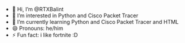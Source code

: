 - 👋 Hi, I’m @RTXBalint
- 👀 I’m interested in Python and Cisco Packet Tracer
- 🌱 I’m currently learning Python and Cisco Packet Tracer and HTML
- 😄 Pronouns: he/him
- ⚡ Fun fact: i like fortnite :D

<!---
RTXBalint/RTXBalint is a ✨ special ✨ repository because its `README.md` (this file) appears on your GitHub profile.
You can click the Preview link to take a look at your changes.
--->
